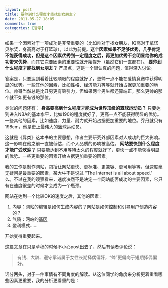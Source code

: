 ```yaml
---
layout: post
title: 要帅到什么程度才能找到女朋友？
date: 2011-05-27 18:05
comments: true
categories: [哲学]
---
```


如果一个因素对于一项成功是非常重要的（比如帅对于找女朋友，IQ高对于拿诺贝尔奖，身高高对于打篮球），以此为前提。<strong>这个因素如果不足够优秀，几乎肯定不能获得成功，但是这个因素优秀到一定程度之后，再更加优秀不会明显给你的成功带来优势</strong>，而其它次要因素的重要性就开始提升（虽然它们一直都在）。
<strong>要帅到什么程度才能找到女朋友？</strong>
严肃点，这是一个很认真的问题，值得深入讨论。

答案是，只要达到看着比较顺眼的程度就好了，更帅一点不能在爱情竞赛中获得明显的优势。一些其他的因素，比如性格、经济能力等等就开始占据更加重要的地位。帅哥当然总是比丑男更有吸引力，但如果两个男生都还算端正，那么更帅的那个就不如更有钱的那位。

类似的问题还有：
<strong>身高要高到什么程度才能成为世界顶级的篮球运动员？</strong>
只要达到进入NBA的基本水平，比如190的程度就好了，更高一点不能获得明显的优势。一些其他的因素，比如速度、力量、耐力就开始占据更加重要的地位。乔丹就只有198cm，他是史上最伟大的篮球运动员。

这就是《异类》这本书的主要思想，作者主要研究外部因素对人成功的巨大影响。这一影响在他之前一直被低估，而个人品质的影响被高估。
<strong>网站要快到什么程度才能广受欢迎？</strong>
只要能达到不用等待太久的程度就好了，更快一点不能获得明显的优势。一些更重要的因素开始占据更加重要的因素。

我的工作是制作网站，包括让网站更快、更标准、更兼容、更可用等等，但速度毫无疑问是最重要的因素，某大牛不是说过 "The Internet is all about speed." 么。不过在我的观察看来，速度决然不是决定一个网站能否成功的主要因素，它只有在速度很差的时候才会成为一个瓶颈。

网站在达到一个比较OK的速度之后，其他的因素：
<ol>
	<li>内容：网站的编辑是如何生成内容的？网站是如何控制和引导用户创造内容的？</li>
	<li>气质：网站的<a href="http://firecacada.blog.163.com/blog/static/7074376201132013713840/">基因</a></li>
	<li>盈利模式……</li></ol>
开始变得重要起来。

这篇文章在只是草稿的时候不小心post出去了，然后有读者评论说：
<blockquote>有钱、大龄、遵守承诺属于女性长期择偶偏好，“帅”更偏向于短期择偶偏好。</blockquote>
话分两头，对于一件事情有不同角度的解读。从这位同学的角度来分析更着重看哪些因素更重要，我的分析更看重的是：

